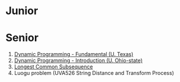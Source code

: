 # Junior

# Senior
1. [Dynamic Programming - Fundamental (U. Texas)](https://www.cs.utexas.edu/~scottm/cs314/handouts/slides/Topic25DynamicProgramming.pdf)
2. [Dynamic Programming - Introduction (U. Ohio-state)](http://www.cse.ohio-state.edu/~crawfis/cse680/Slides/CSE680-10DynamicProg.pptx)
3. [Longest Common Subsequence](https://www.slideshare.net/BadrulAlam16/longest-common-subsequence-lcs-74470208)
3. Luogu problem (UVA526 String Distance and Transform Process)
